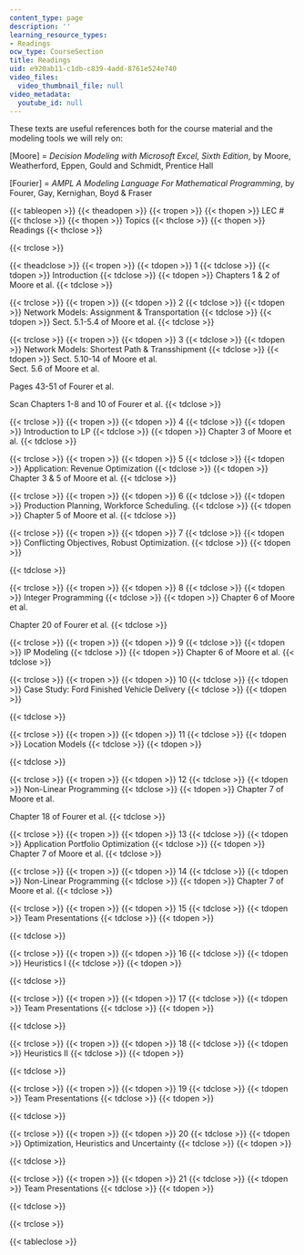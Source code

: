 ```yaml
---
content_type: page
description: ''
learning_resource_types:
- Readings
ocw_type: CourseSection
title: Readings
uid: e920ab11-c1db-c839-4add-8761e524e740
video_files:
  video_thumbnail_file: null
video_metadata:
  youtube_id: null
---
```


These texts are useful references both for the course material and the modeling tools we will rely on:

\[Moore\] = _Decision Modeling with Microsoft Excel, Sixth Edition_, by Moore, Weatherford, Eppen, Gould and Schmidt, Prentice Hall

\[Fourier\] = _AMPL A Modeling Language For Mathematical Programming_, by Fourer, Gay, Kernighan, Boyd & Fraser

  

{{< tableopen >}}
{{< theadopen >}}
{{< tropen >}}
{{< thopen >}}
LEC #
{{< thclose >}}
{{< thopen >}}
Topics
{{< thclose >}}
{{< thopen >}}
Readings
{{< thclose >}}

{{< trclose >}}

{{< theadclose >}}
{{< tropen >}}
{{< tdopen >}}
1
{{< tdclose >}}
{{< tdopen >}}
Introduction
{{< tdclose >}}
{{< tdopen >}}
Chapters 1 & 2 of Moore et al.
{{< tdclose >}}

{{< trclose >}}
{{< tropen >}}
{{< tdopen >}}
2
{{< tdclose >}}
{{< tdopen >}}
Network Models: Assignment & Transportation
{{< tdclose >}}
{{< tdopen >}}
Sect. 5.1-5.4 of Moore et al.
{{< tdclose >}}

{{< trclose >}}
{{< tropen >}}
{{< tdopen >}}
3
{{< tdclose >}}
{{< tdopen >}}
Network Models: Shortest Path & Transshipment
{{< tdclose >}}
{{< tdopen >}}
Sect. 5.10-14 of Moore et al.  
Sect. 5.6 of Moore et al.  
  
Pages 43-51 of Fourer et al.  
  
Scan Chapters 1-8 and 10 of Fourer et al.
{{< tdclose >}}

{{< trclose >}}
{{< tropen >}}
{{< tdopen >}}
4
{{< tdclose >}}
{{< tdopen >}}
Introduction to LP
{{< tdclose >}}
{{< tdopen >}}
Chapter 3 of Moore et al.
{{< tdclose >}}

{{< trclose >}}
{{< tropen >}}
{{< tdopen >}}
5
{{< tdclose >}}
{{< tdopen >}}
Application: Revenue Optimization
{{< tdclose >}}
{{< tdopen >}}
Chapter 3 & 5 of Moore et al.
{{< tdclose >}}

{{< trclose >}}
{{< tropen >}}
{{< tdopen >}}
6
{{< tdclose >}}
{{< tdopen >}}
Production Planning, Workforce Scheduling.
{{< tdclose >}}
{{< tdopen >}}
Chapter 5 of Moore et al.
{{< tdclose >}}

{{< trclose >}}
{{< tropen >}}
{{< tdopen >}}
7
{{< tdclose >}}
{{< tdopen >}}
Conflicting Objectives, Robust Optimization.
{{< tdclose >}}
{{< tdopen >}}

{{< tdclose >}}

{{< trclose >}}
{{< tropen >}}
{{< tdopen >}}
8
{{< tdclose >}}
{{< tdopen >}}
Integer Programming
{{< tdclose >}}
{{< tdopen >}}
Chapter 6 of Moore et al.  
  
Chapter 20 of Fourer et al.
{{< tdclose >}}

{{< trclose >}}
{{< tropen >}}
{{< tdopen >}}
9
{{< tdclose >}}
{{< tdopen >}}
IP Modeling
{{< tdclose >}}
{{< tdopen >}}
Chapter 6 of Moore et al.
{{< tdclose >}}

{{< trclose >}}
{{< tropen >}}
{{< tdopen >}}
10
{{< tdclose >}}
{{< tdopen >}}
Case Study: Ford Finished Vehicle Delivery
{{< tdclose >}}
{{< tdopen >}}

{{< tdclose >}}

{{< trclose >}}
{{< tropen >}}
{{< tdopen >}}
11
{{< tdclose >}}
{{< tdopen >}}
Location Models
{{< tdclose >}}
{{< tdopen >}}

{{< tdclose >}}

{{< trclose >}}
{{< tropen >}}
{{< tdopen >}}
12
{{< tdclose >}}
{{< tdopen >}}
Non-Linear Programming
{{< tdclose >}}
{{< tdopen >}}
Chapter 7 of Moore et al.  
  
Chapter 18 of Fourer et al.
{{< tdclose >}}

{{< trclose >}}
{{< tropen >}}
{{< tdopen >}}
13
{{< tdclose >}}
{{< tdopen >}}
Application Portfolio Optimization
{{< tdclose >}}
{{< tdopen >}}
Chapter 7 of Moore et al.
{{< tdclose >}}

{{< trclose >}}
{{< tropen >}}
{{< tdopen >}}
14
{{< tdclose >}}
{{< tdopen >}}
Non-Linear Programming
{{< tdclose >}}
{{< tdopen >}}
Chapter 7 of Moore et al.
{{< tdclose >}}

{{< trclose >}}
{{< tropen >}}
{{< tdopen >}}
15
{{< tdclose >}}
{{< tdopen >}}
Team Presentations
{{< tdclose >}}
{{< tdopen >}}

{{< tdclose >}}

{{< trclose >}}
{{< tropen >}}
{{< tdopen >}}
16
{{< tdclose >}}
{{< tdopen >}}
Heuristics I
{{< tdclose >}}
{{< tdopen >}}

{{< tdclose >}}

{{< trclose >}}
{{< tropen >}}
{{< tdopen >}}
17
{{< tdclose >}}
{{< tdopen >}}
Team Presentations
{{< tdclose >}}
{{< tdopen >}}

{{< tdclose >}}

{{< trclose >}}
{{< tropen >}}
{{< tdopen >}}
18
{{< tdclose >}}
{{< tdopen >}}
Heuristics II
{{< tdclose >}}
{{< tdopen >}}

{{< tdclose >}}

{{< trclose >}}
{{< tropen >}}
{{< tdopen >}}
19
{{< tdclose >}}
{{< tdopen >}}
Team Presentations
{{< tdclose >}}
{{< tdopen >}}

{{< tdclose >}}

{{< trclose >}}
{{< tropen >}}
{{< tdopen >}}
20
{{< tdclose >}}
{{< tdopen >}}
Optimization, Heuristics and Uncertainty
{{< tdclose >}}
{{< tdopen >}}

{{< tdclose >}}

{{< trclose >}}
{{< tropen >}}
{{< tdopen >}}
21
{{< tdclose >}}
{{< tdopen >}}
Team Presentations
{{< tdclose >}}
{{< tdopen >}}

{{< tdclose >}}

{{< trclose >}}

{{< tableclose >}}